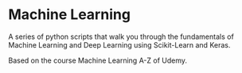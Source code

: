 # Machine Learning

A series of python scripts that walk you through the fundamentals of Machine Learning and Deep Learning using Scikit-Learn and Keras.

Based on the course Machine Learning A-Z of Udemy.
